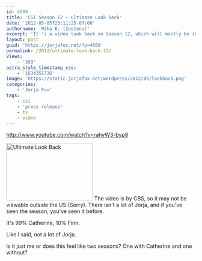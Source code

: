 ```yaml
---
id: 4608
title: 'CSI Season 12 — Ultimate Look Back'
date: '2012-05-05T23:11:25-07:00'
authorname: 'Mika E. (Ipstenu)'
excerpt: 'It''s a video look back on Season 12, which will mostly be interesting to Marg fans.'
layout: post
guid: 'https://jorjafox.net/?p=4608'
permalink: /2012/ultimate-look-back-12/
Views:
    - '393'
astra_style_timestamp_css:
    - '1634351736'
image: 'https://static.jorjafox.net/wordpress/2012/05/lookback.png'
categories:
    - 'Jorja Fox'
tags:
    - csi
    - 'press release'
    - tv
    - video
---
```


http://www.youtube.com/watch?v=rahyW3-byp8

<img src="//static.jorjafox.net/wordpress/2012/05/lookback-230x153.png" alt="Ultimate Look Back" title="Ultimate Look Back" width="230" height="153" class="alignleft size-medium wp-image-4618" /> The video is by CBS, so it may not be viewable outside the US (Sorry). There isn't a lot of Jorja, and if you've seen the season, you've seen it before.

It's 99% Catherine, 10% Finn.

Like I said, not a lot of Jorja.

Is it just me or does this feel like two seasons? One with Catherine and one without?
